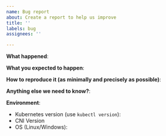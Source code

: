 ```yaml
---
name: Bug report
about: Create a report to help us improve
title: ''
labels: bug
assignees: ''

---
```


<!--
For urgent operational issues, please contact AWS Support directly at https://aws.amazon.com/premiumsupport/

If you think you have found a potential security issue, please do not post it as an issue. Instead, follow the instructions at https://aws.amazon.com/security/vulnerability-reporting/ or email AWS Security directly at aws-security@amazon.com
-->

**What happened**:
<!--
Include following details for Security Group for Pod if possible
- [CNI Plugin Logs](https://docs.aws.amazon.com/eks/latest/userguide/troubleshooting.html#troubleshoot-cni)
- Description of the Pod including events
- Security Group Policy Policy label selectors
 -->

**What you expected to happen**:

**How to reproduce it (as minimally and precisely as possible)**:

**Anything else we need to know?**:

**Environment**:
- Kubernetes version (use `kubectl version`):
- CNI Version
- OS (Linux/Windows):
